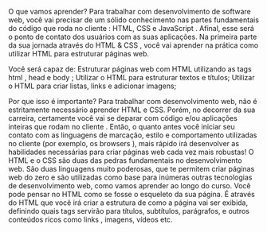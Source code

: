 O que vamos aprender?
Para trabalhar com desenvolvimento de software web, você vai precisar de um sólido conhecimento nas partes fundamentais do código que roda no cliente : HTML, CSS e JavaScript . Afinal, esse será o ponto de contato dos usuários com as suas aplicações.
Na primeira parte da sua jornada através do HTML & CSS , você vai aprender na prática como utilizar HTML para estruturar páginas web.

Você será capaz de:
Estruturar páginas web com HTML utilizando as tags html , head e body ;
Utilizar o HTML para estruturar textos e títulos;
Utilizar o HTML para criar listas, links e adicionar imagens;

Por que isso é importante?
Para trabalhar com desenvolvimento web, não é estritamente necessário aprender HTML e CSS. Porém, no decorrer da sua carreira, certamente você vai se deparar com código e/ou aplicações inteiras que rodam no cliente . Então, o quanto antes você iniciar seu contato com as linguagens de marcação, estilo e comportamento utilizadas no cliente (por exemplo, os browsers ), mais rápido irá desenvolver as habilidades necessárias para criar páginas web cada vez mais robustas!
O HTML e o CSS são duas das pedras fundamentais no desenvolvimento web. São duas linguagens muito poderosas, que te permitem criar páginas web do zero e são utilizadas como base para inúmeras outras tecnologias de desenvolvimento web, como vamos aprender ao longo do curso.
Você pode pensar no HTML como se fosse o esqueleto da sua página. É através do HTML que você irá criar a estrutura de como a página vai ser exibida, definindo quais tags servirão para títulos, subtítulos, parágrafos, e outros conteúdos ricos como links , imagens, vídeos etc.